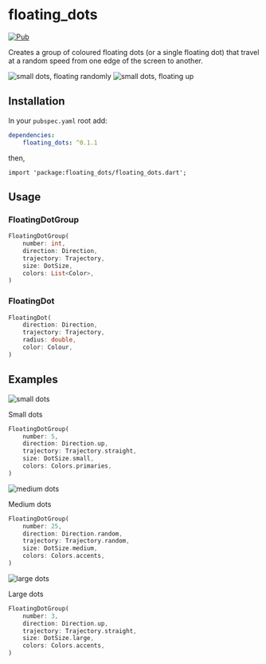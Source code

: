 # floating_dots

[![Pub](https://img.shields.io/pub/v/floating_dots.svg)](https://pub.dartlang.org/packages/floating_dots)

Creates a group of coloured floating dots (or a single floating dot) that travel at a random speed from one edge of the screen to another.

![small dots, floating randomly](https://i.imgur.com/DYGCvqK.gif "small dots, moving randomly from all edges")      ![small dots, floating up](https://i.imgur.com/uHZGSAT.gif "small dots, moving straight up from the bottom")

## Installation

In your `pubspec.yaml` root add:

```yaml
dependencies:
    floating_dots: ^0.1.1
```

then,

`import 'package:floating_dots/floating_dots.dart';`

## Usage

### FloatingDotGroup

```dart
FloatingDotGroup(
    number: int,
    direction: Direction,
    trajectory: Trajectory,
    size: DotSize,
    colors: List<Color>,
)
```

### FloatingDot

```dart
FloatingDot(
    direction: Direction,
    trajectory: Trajectory,
    radius: double,
    color: Colour,
)
```

## Examples

![small dots](https://i.imgur.com/ksHiXlB.gif "Demo of small dots, floating up")

Small dots

```dart
FloatingDotGroup(
    number: 5,
    direction: Direction.up,
    trajectory: Trajectory.straight,
    size: DotSize.small,
    colors: Colors.primaries,
)
```

![medium dots](https://i.imgur.com/JlsTQkf.gif "Demo of medium dots, floating in from all edges")

Medium dots

```dart
FloatingDotGroup(
    number: 25,
    direction: Direction.random,
    trajectory: Trajectory.random,
    size: DotSize.medium,
    colors: Colors.accents,
)
```

![large dots](https://i.imgur.com/MSsizo7.gif "Demo of medium dots, floating up")

Large dots

```dart
FloatingDotGroup(
    number: 3,
    direction: Direction.up,
    trajectory: Trajectory.straight,
    size: DotSize.large,
    colors: Colors.accents,
)
```
